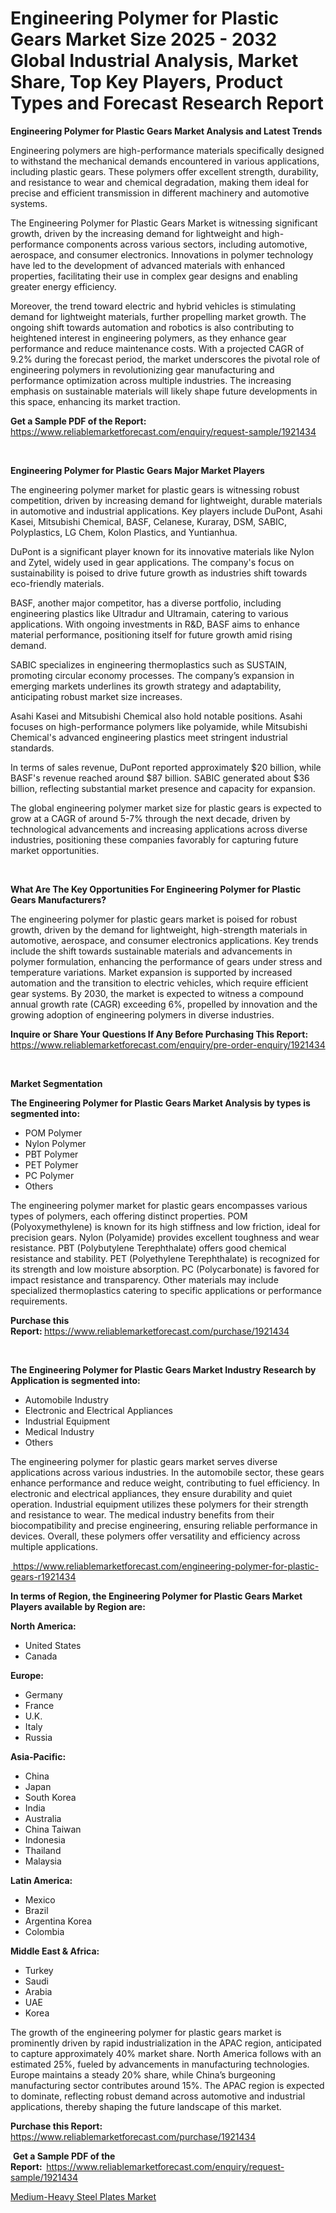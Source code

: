 <p><h1>Engineering Polymer for Plastic Gears Market Size 2025 - 2032 Global Industrial Analysis, Market Share, Top Key Players, Product Types and Forecast Research Report</h1></p><p><strong>Engineering Polymer for Plastic Gears Market Analysis and Latest Trends</strong></p>
<p><p>Engineering polymers are high-performance materials specifically designed to withstand the mechanical demands encountered in various applications, including plastic gears. These polymers offer excellent strength, durability, and resistance to wear and chemical degradation, making them ideal for precise and efficient transmission in different machinery and automotive systems.</p><p>The Engineering Polymer for Plastic Gears Market is witnessing significant growth, driven by the increasing demand for lightweight and high-performance components across various sectors, including automotive, aerospace, and consumer electronics. Innovations in polymer technology have led to the development of advanced materials with enhanced properties, facilitating their use in complex gear designs and enabling greater energy efficiency.</p><p>Moreover, the trend toward electric and hybrid vehicles is stimulating demand for lightweight materials, further propelling market growth. The ongoing shift towards automation and robotics is also contributing to heightened interest in engineering polymers, as they enhance gear performance and reduce maintenance costs. With a projected CAGR of 9.2% during the forecast period, the market underscores the pivotal role of engineering polymers in revolutionizing gear manufacturing and performance optimization across multiple industries. The increasing emphasis on sustainable materials will likely shape future developments in this space, enhancing its market traction.</p></p>
<p><strong>Get a Sample PDF of the Report:&nbsp;</strong> <a href="https://www.reliablemarketforecast.com/enquiry/request-sample/1921434?utm_campaign=1141&utm_medium=2&utm_source=Github&utm_content=ia&utm_term=04022025&utm_id=engineering-polymer-for-plastic-gears">https://www.reliablemarketforecast.com/enquiry/request-sample/1921434</a></p>
<p>&nbsp;</p>
<p><strong>Engineering Polymer for Plastic Gears Major Market Players</strong></p>
<p><p>The engineering polymer market for plastic gears is witnessing robust competition, driven by increasing demand for lightweight, durable materials in automotive and industrial applications. Key players include DuPont, Asahi Kasei, Mitsubishi Chemical, BASF, Celanese, Kuraray, DSM, SABIC, Polyplastics, LG Chem, Kolon Plastics, and Yuntianhua.</p><p>DuPont is a significant player known for its innovative materials like Nylon and Zytel, widely used in gear applications. The company's focus on sustainability is poised to drive future growth as industries shift towards eco-friendly materials. </p><p>BASF, another major competitor, has a diverse portfolio, including engineering plastics like Ultradur and Ultramain, catering to various applications. With ongoing investments in R&D, BASF aims to enhance material performance, positioning itself for future growth amid rising demand.</p><p>SABIC specializes in engineering thermoplastics such as SUSTAIN, promoting circular economy processes. The company’s expansion in emerging markets underlines its growth strategy and adaptability, anticipating robust market size increases.</p><p>Asahi Kasei and Mitsubishi Chemical also hold notable positions. Asahi focuses on high-performance polymers like polyamide, while Mitsubishi Chemical's advanced engineering plastics meet stringent industrial standards.</p><p>In terms of sales revenue, DuPont reported approximately $20 billion, while BASF's revenue reached around $87 billion. SABIC generated about $36 billion, reflecting substantial market presence and capacity for expansion. </p><p>The global engineering polymer market size for plastic gears is expected to grow at a CAGR of around 5-7% through the next decade, driven by technological advancements and increasing applications across diverse industries, positioning these companies favorably for capturing future market opportunities.</p></p>
<p>&nbsp;</p>
<p><strong>What Are The Key Opportunities For Engineering Polymer for Plastic Gears Manufacturers?</strong></p>
<p><p>The engineering polymer for plastic gears market is poised for robust growth, driven by the demand for lightweight, high-strength materials in automotive, aerospace, and consumer electronics applications. Key trends include the shift towards sustainable materials and advancements in polymer formulation, enhancing the performance of gears under stress and temperature variations. Market expansion is supported by increased automation and the transition to electric vehicles, which require efficient gear systems. By 2030, the market is expected to witness a compound annual growth rate (CAGR) exceeding 6%, propelled by innovation and the growing adoption of engineering polymers in diverse industries.</p></p>
<p><strong>Inquire or Share Your Questions If Any Before Purchasing This Report:</strong> <a href="https://www.reliablemarketforecast.com/enquiry/pre-order-enquiry/1921434?utm_campaign=1141&utm_medium=2&utm_source=Github&utm_content=ia&utm_term=04022025&utm_id=engineering-polymer-for-plastic-gears">https://www.reliablemarketforecast.com/enquiry/pre-order-enquiry/1921434</a></p>
<p>&nbsp;</p>
<p><strong>Market Segmentation</strong></p>
<p><strong>The Engineering Polymer for Plastic Gears Market Analysis by types is segmented into:</strong></p>
<p><ul><li>POM Polymer</li><li>Nylon Polymer</li><li>PBT Polymer</li><li>PET Polymer</li><li>PC Polymer</li><li>Others</li></ul></p>
<p><p>The engineering polymer market for plastic gears encompasses various types of polymers, each offering distinct properties. POM (Polyoxymethylene) is known for its high stiffness and low friction, ideal for precision gears. Nylon (Polyamide) provides excellent toughness and wear resistance. PBT (Polybutylene Terephthalate) offers good chemical resistance and stability. PET (Polyethylene Terephthalate) is recognized for its strength and low moisture absorption. PC (Polycarbonate) is favored for impact resistance and transparency. Other materials may include specialized thermoplastics catering to specific applications or performance requirements.</p></p>
<p><strong>Purchase this Report:&nbsp;</strong><a href="https://www.reliablemarketforecast.com/purchase/1921434?utm_campaign=1141&utm_medium=2&utm_source=Github&utm_content=ia&utm_term=04022025&utm_id=engineering-polymer-for-plastic-gears">https://www.reliablemarketforecast.com/purchase/1921434</a></p>
<p>&nbsp;</p>
<p><strong>The Engineering Polymer for Plastic Gears Market Industry Research by Application is segmented into:</strong></p>
<p><ul><li>Automobile Industry</li><li>Electronic and Electrical Appliances</li><li>Industrial Equipment</li><li>Medical Industry</li><li>Others</li></ul></p>
<p><p>The engineering polymer for plastic gears market serves diverse applications across various industries. In the automobile sector, these gears enhance performance and reduce weight, contributing to fuel efficiency. In electronic and electrical appliances, they ensure durability and quiet operation. Industrial equipment utilizes these polymers for their strength and resistance to wear. The medical industry benefits from their biocompatibility and precise engineering, ensuring reliable performance in devices. Overall, these polymers offer versatility and efficiency across multiple applications.</p></p>
<p><a href="https://www.reliablemarketforecast.com/engineering-polymer-for-plastic-gears-r1921434?utm_campaign=1141&utm_medium=2&utm_source=Github&utm_content=ia&utm_term=04022025&utm_id=engineering-polymer-for-plastic-gears">&nbsp;https://www.reliablemarketforecast.com/engineering-polymer-for-plastic-gears-r1921434</a></p>
<p><strong>In terms of Region, the Engineering Polymer for Plastic Gears Market Players available by Region are:</strong></p>
<p>
    <p> <strong> North America: </strong>
        <ul>
            <li>United States</li>
            <li>Canada</li>
        </ul>
        </p> 
    <p> <strong> Europe: </strong>
        <ul>
            <li>Germany</li>
            <li>France</li>
            <li>U.K.</li>
            <li>Italy</li>
            <li>Russia</li>
        </ul>
        </p> 
    <p> <strong> Asia-Pacific: </strong>
        <ul>
            <li>China</li>
            <li>Japan</li>
            <li>South Korea</li>
            <li>India</li>
            <li>Australia</li>
            <li>China Taiwan</li>
            <li>Indonesia</li>
            <li>Thailand</li>
            <li>Malaysia</li>
        </ul>
        </p> 
    <p> <strong> Latin America: </strong>
        <ul>
            <li>Mexico</li>
            <li>Brazil</li>
            <li>Argentina Korea</li>
            <li>Colombia</li>
        </ul>
        </p> 
    <p> <strong> Middle East & Africa: </strong>
        <ul>
            <li>Turkey</li>
            <li>Saudi</li>
            <li>Arabia</li>
            <li>UAE</li>
            <li>Korea</li>
        </ul>
    </p>
    </p>
<p><p>The growth of the engineering polymer for plastic gears market is prominently driven by rapid industrialization in the APAC region, anticipated to capture approximately 40% market share. North America follows with an estimated 25%, fueled by advancements in manufacturing technologies. Europe maintains a steady 20% share, while China’s burgeoning manufacturing sector contributes around 15%. The APAC region is expected to dominate, reflecting robust demand across automotive and industrial applications, thereby shaping the future landscape of this market.</p></p>
<p><strong>Purchase this Report: </strong><a href="https://www.reliablemarketforecast.com/purchase/1921434?utm_campaign=1141&utm_medium=2&utm_source=Github&utm_content=ia&utm_term=04022025&utm_id=engineering-polymer-for-plastic-gears">https://www.reliablemarketforecast.com/purchase/1921434</a></p>
<p>&nbsp;<strong>Get a Sample PDF of the Report:&nbsp;&nbsp;</strong><a href="https://www.reliablemarketforecast.com/enquiry/request-sample/1921434?utm_campaign=1141&utm_medium=2&utm_source=Github&utm_content=ia&utm_term=04022025&utm_id=engineering-polymer-for-plastic-gears">https://www.reliablemarketforecast.com/enquiry/request-sample/1921434</a></p>
<p><strong></strong></p>
<p><p><a href="https://github.com/FassouRP/Market-Research-Report-List-7/blob/main/medium-heavy-steel-plates-market.md?utm_campaign=1141&utm_medium=2&utm_source=Github&utm_content=ia&utm_term=04022025&utm_id=engineering-polymer-for-plastic-gears">Medium-Heavy Steel Plates Market</a></p></p>